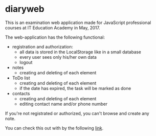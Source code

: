 # diaryweb

This is an examination web application made for JavaScript professional courses at IT Education Academy in May, 2017.

The web-application has the following functional:
* registration and authorization:
  * all data is stored in the LocalStorage like in a small database
  * every user sees only his/her own data
  * logout
* notes
  * creating and deleting of each element
* ToDo list
  * creating and deleting of each element
  * if the date has expired, the task will be marked as done
* contacts
  * creating and deleting of each element
  * editing contact name and/or phone number
  
If you're not registrated or authorized, you can't browse and create any note.

You can check this out with by the following [link](https://echelonka.github.io/diaryweb/).
